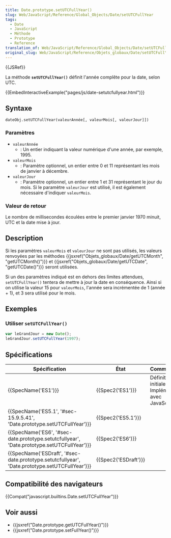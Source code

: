 ```yaml
---
title: Date.prototype.setUTCFullYear()
slug: Web/JavaScript/Reference/Global_Objects/Date/setUTCFullYear
tags:
  - Date
  - JavaScript
  - Méthode
  - Prototype
  - Reference
translation_of: Web/JavaScript/Reference/Global_Objects/Date/setUTCFullYear
original_slug: Web/JavaScript/Reference/Objets_globaux/Date/setUTCFullYear
---
```

{{JSRef}}

La méthode **`setUTCFullYear()`** définit l'année complête pour la date, selon UTC.

{{EmbedInteractiveExample("pages/js/date-setutcfullyear.html")}}

## Syntaxe

    dateObj.setUTCFullYear(valeurAnnée[, valeurMois[, valeurJour]])

### Paramètres

- `valeurAnnée`
  - : Un entier indiquant la valeur numérique d'une année, par exemple, 1995.
- `valeurMois`
  - : Paramètre optionnel, un entier entre 0 et 11 représentant les mois de janvier à décembre.
- `valeurJour`
  - : Paramètre optionnel, un entier entre 1 et 31 représentant le jour du mois. Si le paramètre `valeurJour` est utilisé, il est également nécessaire d'indiquer `valeurMois`.

### Valeur de retour

Le nombre de millisecondes écoulées entre le premier janvier 1970 minuit, UTC et la date mise à jour.

## Description

Si les paramètres `valeurMois` et `valeurJour` ne sont pas utilisés, les valeurs renvoyées par les méthodes {{jsxref("Objets_globaux/Date/getUTCMonth", "getUTCMonth()")}} et {{jsxref("Objets_globaux/Date/getUTCDate", "getUTCDate()")}} seront utilisées.

Si un des paramètres indiqué est en dehors des limites attendues, `setUTCFullYear()` tentera de mettre à jour la date en conséquence. Ainsi si on utilise la valeur 15 pour `valeurMois`, l'année sera incrémentée de 1 (année + 1), et 3 sera utilisé pour le mois.

## Exemples

### Utiliser `setUTCFullYear()`

```js
var leGrandJour = new Date();
leGrandJour.setUTCFullYear(1997);
```

## Spécifications

| Spécification                                                                                                                | État                         | Commentaires                                          |
| ---------------------------------------------------------------------------------------------------------------------------- | ---------------------------- | ----------------------------------------------------- |
| {{SpecName('ES1')}}                                                                                                     | {{Spec2('ES1')}}         | Définition initiale. Implémentée avec JavaScript 1.3. |
| {{SpecName('ES5.1', '#sec-15.9.5.41', 'Date.prototype.setUTCFullYear')}}                             | {{Spec2('ES5.1')}}     |                                                       |
| {{SpecName('ES6', '#sec-date.prototype.setutcfullyear', 'Date.prototype.setUTCFullYear')}}     | {{Spec2('ES6')}}         |                                                       |
| {{SpecName('ESDraft', '#sec-date.prototype.setutcfullyear', 'Date.prototype.setUTCFullYear')}} | {{Spec2('ESDraft')}} |                                                       |

## Compatibilité des navigateurs

{{Compat("javascript.builtins.Date.setUTCFullYear")}}

## Voir aussi

- {{jsxref("Date.prototype.getUTCFullYear()")}}
- {{jsxref("Date.prototype.setFullYear()")}}
